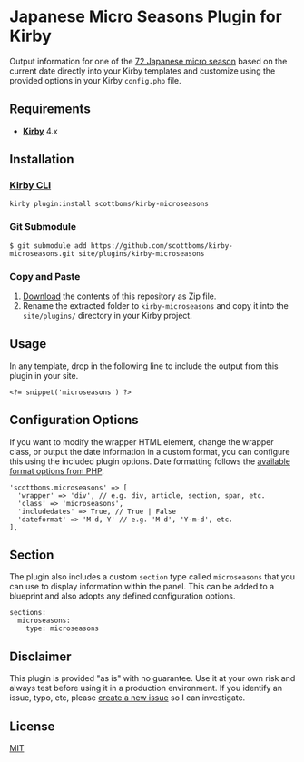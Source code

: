 # Japanese Micro Seasons Plugin for Kirby

Output information for one of the [72 Japanese micro season](https://www.nippon.com/en/features/h00124/) based on the current date directly into your Kirby templates and customize using the provided options in your Kirby `config.php` file.

## Requirements

- [**Kirby**](https://getkirby.com/) 4.x

## Installation

### [Kirby CLI](https://github.com/getkirby/cli)

    kirby plugin:install scottboms/kirby-microseasons

### Git Submodule

    $ git submodule add https://github.com/scottboms/kirby-microseasons.git site/plugins/kirby-microseasons

### Copy and Paste

1. [Download](https://github.com/scottboms/kirby-microseasons/archive/master.zip) the contents of this repository as Zip file.
2. Rename the extracted folder to `kirby-microseasons` and copy it into the `site/plugins/` directory in your Kirby project.

## Usage

In any template, drop in the following line to include the output from this plugin in your site.

    <?= snippet('microseasons') ?>

## Configuration Options

If you want to modify the wrapper HTML element, change the wrapper class, or output the date information in a custom format, you can configure this using the included plugin options. Date formatting follows the [available format options from PHP](https://www.php.net/manual/en/function.date.php).

    'scottboms.microseasons' => [
      'wrapper' => 'div', // e.g. div, article, section, span, etc.
      'class' => 'microseasons', 
      'includedates' => True, // True | False
      'dateformat' => 'M d, Y' // e.g. 'M d', 'Y-m-d', etc.
    ],

## Section

The plugin also includes a custom `section` type called `microseasons` that you can use to display information within the panel. This can be added to a blueprint and also adopts any defined configuration options.

    sections:
      microseasons:
        type: microseasons

## Disclaimer

This plugin is provided "as is" with no guarantee. Use it at your own risk and always test before using it in a production environment. If you identify an issue, typo, etc, please [create a new issue](https://github.com/scottboms/kirby-microseasons/issues/new) so I can investigate.

## License

[MIT](https://opensource.org/licenses/MIT)
